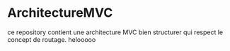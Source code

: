 # ArchitectureMVC

ce repository contient une architecture MVC bien structurer qui respect le concept de routage.
helooooo

